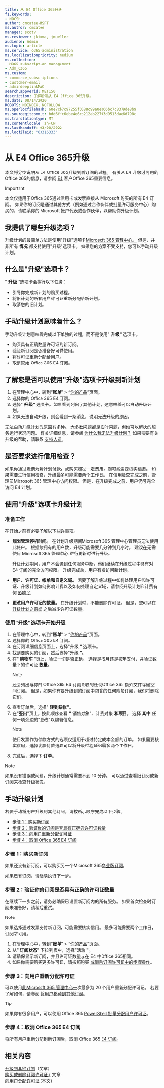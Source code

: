 ```yaml
---
title: 从 E4 Office 365升级
f1.keywords:
- NOCSH
author: cmcatee-MSFT
ms.author: cmcatee
manager: scotv
ms.reviewer: jkinma, jmueller
audience: Admin
ms.topic: article
ms.service: o365-administration
ms.localizationpriority: medium
ms.collection:
- M365-subscription-management
- Adm_O365
ms.custom:
- commerce_subscriptions
- customer-email
- admindeeplinkMAC
search.appverid: MET150
description: 了解如何从 E4 Office 365升级。
ms.date: 08/14/2020
ROBOTS: NOINDEX, NOFOLLOW
ms.openlocfilehash: 60e7cb7c97255f3588c99a0eb66bc7c8379de8b9
ms.sourcegitcommit: bdd6ffc6ebe4e6cb212ab22793d9513dae6d798c
ms.translationtype: MT
ms.contentlocale: zh-CN
ms.lasthandoff: 03/08/2022
ms.locfileid: "63316333"
---
```

# <a name="upgrade-from-an-office-365-e4-subscription"></a>从 E4 Office 365升级

本文将分步说明从 E4 Office 365升级到新订阅的过程。 有关从 E4 升级时可用的Office 365的信息，请参阅 [E4](important-information-e4.md) 客户Office 365重要信息。

> [!IMPORTANT]
> 本文仅适用于Office 365通过信用卡或发票直接从 Microsoft 购买的所有 E4 订阅。 如果你的订阅是通过其他方式（例如通过合作伙伴或批量许可服务中心）购买的，请联系你的 Microsoft 帐户代表或合作伙伴，以帮助你升级计划。

## <a name="what-are-my-options-for-how-to-upgrade"></a>我提供了哪些升级选项？

升级计划的最简单方法是使用"升级"选项卡<a href="https://go.microsoft.com/fwlink/p/?linkid=2024339" target="_blank">Microsoft 365 管理中心。</a> 但是，并非所有 **情况** 都支持使用"升级"选项卡。 如果您的方案不受支持，您可以手动升级计划。

## <a name="what-is-the-upgrade-tab"></a>什么是"升级"选项卡？

" **升级** "选项卡会执行以下任务：

- 引导你完成新计划的购买过程。
- 将旧计划的所有用户许可证重新分配给新计划。
- 取消您的旧计划。

## <a name="what-does-it-mean-to-upgrade-plans-manually"></a>手动升级计划意味着什么？

手动升级计划意味着完成以下单独的过程，而不是使用" **升级"** 选项卡。

- 购买具有正确数量许可证的新订阅。
- 验证新订阅是否准备好可供使用。
- 将许可证重新分配给用户。
- 取消原始 Office 365 E4 订阅。

## <a name="find-out-if-you-can-use-the-upgrade-tab-to-upgrade-to-a-new-plan"></a>了解您是否可以使用"升级"选项卡升级到新计划

1. 在管理中心中，转到“**账单**” > “<a href="https://go.microsoft.com/fwlink/p/?linkid=842054" target="_blank">你的产品</a>”页面。
2. 选择你的 Office 365 E4 订阅。
3. 选择" **升级"** 选项卡。如果看到列出了其他计划，这意味着可以自动升级计划。
4. 如果无法自动升级，则会看到一条消息，说明无法升级的原因。

无法自动升级计划的原因有多种。 大多数问题都是临时问题，例如可以解决的服务运行状况问题。 有关详细信息，请参阅 [为什么我无法升级计划？](upgrade-to-different-plan.md#why-cant-i-upgrade-plans) 如果需要有关升级的帮助，请联系 [支持人员](../../admin/get-help-support.md)。

## <a name="will-a-credit-check-be-required"></a>是否要求进行信用检查？

如果你通过发票为新计划付款，或购买超过一定费用，则可能需要核实信用。 如果需要进行信用检查，升级最多可能需要两个工作日。 在信用检查完成之前，管理员Microsoft 365 管理中心访问权限。 但是，在升级完成之前，用户仍可完全访问 E4 计划。

## <a name="upgrade-your-plan-by-using-the-upgrade-tab"></a>使用"升级"选项卡升级计划

### <a name="before-you-begin"></a>准备工作

在开始之前有必要了解以下些许事项。

- **规划管理停机时间。** 在计划升级期间Microsoft 365 管理中心管理员无法使用此帐户。 根据您拥有的用户数，升级可能需要几分钟到几小时。 建议在无需使用 Microsoft 365 管理中心 进行更新时进行升级。

    升级计划期间，用户不会遇到任何服务中断，他们继续在升级过程中具有对 E4 订阅的完全访问权限。 升级完成后，用户有权访问新计划。
- **用户、许可证、帐单和自定义域。** 若要了解升级过程中如何处理用户和许可证、升级计划如何影响计费以及如何处理自定义域，请参阅升级计划和计费有何 [影响？](upgrade-to-different-plan.md#what-does-upgrading-a-plan-do-to-my-service-and-billing)
- **更改用户许可证的数量。** 在升级计划时，不能删除许可证。 但是，您可以在 [升级计划之前或](../licenses/buy-licenses.md) 之后减少许可证数量。

### <a name="start-the-upgrade-by-using-the-upgrade-tab"></a>使用"升级"选项卡开始升级

1. 在管理中心中，转到“**账单**” > “<a href="https://go.microsoft.com/fwlink/p/?linkid=842054" target="_blank">你的产品</a>”页面。
2. 选择你的 Office 365 E4 订阅。
3. 在订阅详细信息页面上，选择"升级 **"** 选项卡。
4. 找到要购买的订阅，然后选择"升级 **"**。
5. 在" **购物车** "页上，验证一切是否正确。 选择是按月还是按年支付，并验证数量下的许可证 **数量**。
    > [!NOTE]
    > 还会列出与你的 Office 365 E4 订阅关联的任何Office 365 额外文件存储空间订阅。 但是，如果你有要升级到的订阅中包含的任何附加订阅，我们将删除它们。
6. 查看订单后，选择" **转到结帐"**。
7. 在"**签出**"页上，按此顺序查看 **"** 销售对象"、计费对象 **和项目**。 选择 **其中** 任何一项旁边的"更改"以编辑信息。
    > [!NOTE]
    > 使用发票作为付款方式的选项仅适用于超过特定成本金额的订单。 如果需要核实信用，选择发票付款选项可以将升级过程延迟最多两个工作日。
8. 完成后，选择下 **订单**。

> [!NOTE]
> 如果没有错误或问题，升级计划通常需要不到 10 分钟。 可以通过查看旧订阅或新订阅来检查升级状态。

## <a name="upgrade-your-plan-manually"></a>手动升级计划

若要手动将用户升级到其他订阅，请按所示顺序完成以下步骤。

- [步骤 1：购买新订阅](#step-1-buy-a-new-subscription)
- [步骤 2：验证你的订阅是否具有正确的许可证数量](#step-2-verify-that-your-subscription-has-the-right-number-of-licenses)
- [步骤 3：向用户重新分配许可证](#step-3-reassign-licenses-to-users)
- [步骤 4：取消 Office 365 E4 订阅](#step-4-cancel-the-office-365-e4-subscription)

### <a name="step-1-buy-a-new-subscription"></a>步骤 1：购买新订阅

如果还没有新订阅，可以购买另一个Microsoft 365[商业版订阅](../try-or-buy-microsoft-365.md)。

如果已有订阅，请继续执行下一步。

### <a name="step-2-verify-that-your-subscription-has-the-right-number-of-licenses"></a>步骤 2：验证你的订阅是否具有正确的许可证数量

在继续下一步之前，请务必确保已设置新订阅内的所有服务。 如果首次检查时订阅未准备好，请稍后重试。

> [!NOTE]
> 如果选择通过发票支付新订阅，可能需要核实信用。 最多可能需要两个工作日，订阅才可用。

1. 在管理中心中，转到“**账单**” > “<a href="https://go.microsoft.com/fwlink/p/?linkid=842054" target="_blank">你的产品</a>”页面。
2. 从" **订阅状态"** 下拉列表中，选择"活动 **"**。
3. 请确保显示新订阅，并且许可证数量与在 E4 中Office 365相同。
4. 如果你需要购买更多许可证，请按照购买 [或删除订阅许可证中的步骤操作](../licenses/buy-licenses.md)。

### <a name="step-3-reassign-licenses-to-users"></a>步骤 3：向用户重新分配许可证

可以使用[此Microsoft 365 管理中心一](https://go.microsoft.com/fwlink/p/?linkid=2024339)次最多为 20 个用户重新分配许可证。 若要了解如何，请参阅 [将用户移动到其他订阅](move-users-different-subscription.md)。

> [!TIP]
> 如果你有很多用户，可以使用 Office 365 [PowerShell 批量分配用户许可证](../../enterprise/assign-licenses-to-user-accounts-with-microsoft-365-powershell.md)。

### <a name="step-4-cancel-the-office-365-e4-subscription"></a>步骤 4：取消 Office 365 E4 订阅

将所有用户重新分配到新订阅后，取消 Office 365 [E4 订阅](cancel-your-subscription.md)。

## <a name="related-content"></a>相关内容

[升级到其他计划](upgrade-to-different-plan.md)（文章）\
[购买或删除订阅许可证 (](../licenses/buy-licenses.md) 文章) \
[向用户分配许可证](../../admin/manage/assign-licenses-to-users.md) (本文) 
